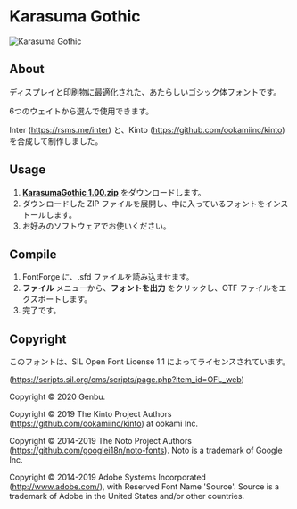 # Karasuma Gothic

![Karasuma Gothic](https://user-images.githubusercontent.com/44745974/79848565-34db3580-83fc-11ea-9398-2bcc55af8184.png)



## About

ディスプレイと印刷物に最適化された、あたらしいゴシック体フォントです。

6つのウェイトから選んで使用できます。

Inter (https://rsms.me/inter) と、Kinto (https://github.com/ookamiinc/kinto) を合成して制作しました。



## Usage

1. **[KarasumaGothic 1.00.zip](https://github.com/Genbuchan/KarasumaGothic/releases)** をダウンロードします。
2. ダウンロードした ZIP ファイルを展開し、中に入っているフォントをインストールします。
3. お好みのソフトウェアでお使いください。



## Compile

1. FontForge に、.sfd ファイルを読み込ませます。
2. **ファイル** メニューから、**フォントを出力** をクリックし、OTF ファイルをエクスポートします。
3. 完了です。



## Copyright

このフォントは、SIL Open Font License 1.1 によってライセンスされています。

(https://scripts.sil.org/cms/scripts/page.php?item_id=OFL_web)



Copyright © 2020 Genbu.

Copyright © 2019 The Kinto Project Authors (https://github.com/ookamiinc/kinto) at ookami Inc.

Copyright © 2014-2019 The Noto Project Authors (https://github.com/googlei18n/noto-fonts). Noto is a trademark of Google Inc.

Copyright © 2014-2019 Adobe Systems Incorporated (http://www.adobe.com/), with Reserved Font Name 'Source'. Source is a trademark of Adobe in the United States and/or other countries.

